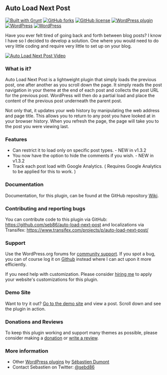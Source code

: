 ## Auto Load Next Post

[![Built with Grunt](https://cdn.gruntjs.com/builtwith.png?style=flat)](http://gruntjs.com/)  [![GitHub forks](https://img.shields.io/github/forks/seb86/Auto-Load-Next-Post.svg?style=flat)](https://github.com/seb86/Auto-Load-Next-Post/network) [![GitHub license](https://img.shields.io/badge/license-GPLv3-blue.svg?style=flat)](https://raw.githubusercontent.com/seb86/Auto-Load-Next-Post/master/license.txt) [![WordPress plugin](https://img.shields.io/wordpress/plugin/v/auto-load-next-post.svg?style=flat)](https://wordpress.org/plugins/auto-load-next-post/) [![WordPress](https://img.shields.io/wordpress/plugin/dt/auto-load-next-post.svg?style=flat)](https://wordpress.org/plugins/auto-load-next-post/) [![WordPress](https://img.shields.io/wordpress/v/auto-load-next-post.svg?style=flat)](https://wordpress.org/plugins/auto-load-next-post/)

Have you ever felt tired of going back and forth between blog posts? I know I have so I decided to develop a solution. One where you would need to do very little coding and require very little to set up on your blog.

[![Auto Load Next Post Video](https://raw.githubusercontent.com/seb86/Auto-Load-Next-Post/master/youtube-video-screenshot.png)](https://www.youtube.com/watch?v=EvBCPXVe2U4)

### What is it?
Auto Load Next Post is a lightweight plugin that simply loads the previous post, one after another as you scroll down the page. It simply reads the post navigation in your theme at the end of each post and collects the post URL for the previous post. WordPress will then do a partial load and place the content of the previous post underneath the parent post.

Not only that, it updates your web history by manipulating the web address and page title. This allows you to return to any post you have looked at in your browser history. When you refresh the page, the page will take you to the post you were viewing last.

### Features
* Can restrict it to load only on specific post types. - NEW in v1.3.2
* You now have the option to hide the comments if you wish. - NEW in v1.3.2
* Track each post load with Google Analytics. ( Requires Google Analytics to be applied for this to work. )

### Documentation
Documentation, for this plugin, can be found at the GitHub repository [Wiki](https://github.com/seb86/Auto-Load-Next-Post/wiki).

### Contributing and reporting bugs
You can contribute code to this plugin via GitHub: https://github.com/seb86/auto-load-next-post and localizations via Transifex: https://www.transifex.com/projects/p/auto-load-next-post/

### Support
Use the WordPress.org forums for [community support](https://wordpress.org/support/plugin/auto-load-next-post). If you spot a bug, you can of course log it on [Github](https://github.com/seb86/Auto-Load-Next-Post/issues) instead where I can act upon it more efficiently.

If you need help with customization. Please consider [hiring me](http://www.sebastiendumont.com/hire-me/) to apply your website's customizations for this plugin.

### Demo Site
Want to try it out? [Go to the demo site](http://demos.sebastiendumont.com/auto-load-next-post/) and view a post. Scroll down and see the plugin in action.

### Donations and Reviews
To keep this plugin working and support many themes as possible, please consider making a [donation](http://www.sebastiendumont.com/donation/) or [write a review](https://wordpress.org/support/view/plugin-reviews/auto-load-next-post?rate=5#postform).

### More information
* Other [WordPress plugins](http://profiles.wordpress.org/sebd86/) by [Sébastien Dumont](http://www.sebastiendumont.com/)
* Contact Sebastien on Twitter: [@sebd86](http://twitter.com/sebd86)

